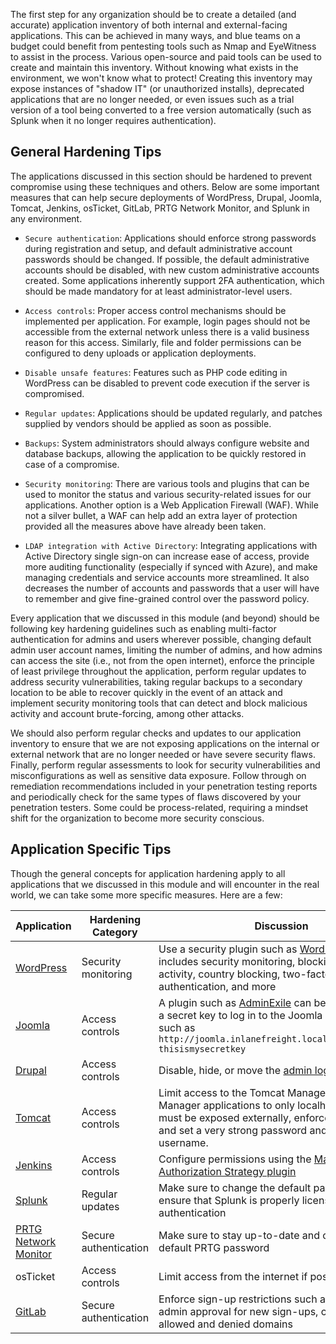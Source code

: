 The first step for any organization should be to create a detailed (and accurate) application inventory of both internal and external-facing applications. This can be achieved in many ways, and blue teams on a budget could benefit from pentesting tools such as Nmap and EyeWitness to assist in the process. Various open-source and paid tools can be used to create and maintain this inventory. Without knowing what exists in the environment, we won't know what to protect! Creating this inventory may expose instances of "shadow IT" (or unauthorized installs), deprecated applications that are no longer needed, or even issues such as a trial version of a tool being converted to a free version automatically (such as Splunk when it no longer requires authentication).

## General Hardening Tips

The applications discussed in this section should be hardened to prevent compromise using these techniques and others. Below are some important measures that can help secure deployments of WordPress, Drupal, Joomla, Tomcat, Jenkins, osTicket, GitLab, PRTG Network Monitor, and Splunk in any environment.

- `Secure authentication`: Applications should enforce strong passwords during registration and setup, and default administrative account passwords should be changed. If possible, the default administrative accounts should be disabled, with new custom administrative accounts created. Some applications inherently support 2FA authentication, which should be made mandatory for at least administrator-level users.
    
- `Access controls`: Proper access control mechanisms should be implemented per application. For example, login pages should not be accessible from the external network unless there is a valid business reason for this access. Similarly, file and folder permissions can be configured to deny uploads or application deployments.
    
- `Disable unsafe features`: Features such as PHP code editing in WordPress can be disabled to prevent code execution if the server is compromised.
    
- `Regular updates`: Applications should be updated regularly, and patches supplied by vendors should be applied as soon as possible.
    
- `Backups`: System administrators should always configure website and database backups, allowing the application to be quickly restored in case of a compromise.
    
- `Security monitoring`: There are various tools and plugins that can be used to monitor the status and various security-related issues for our applications. Another option is a Web Application Firewall (WAF). While not a silver bullet, a WAF can help add an extra layer of protection provided all the measures above have already been taken.
    
- `LDAP integration with Active Directory`: Integrating applications with Active Directory single sign-on can increase ease of access, provide more auditing functionality (especially if synced with Azure), and make managing credentials and service accounts more streamlined. It also decreases the number of accounts and passwords that a user will have to remember and give fine-grained control over the password policy.

Every application that we discussed in this module (and beyond) should be following key hardening guidelines such as enabling multi-factor authentication for admins and users wherever possible, changing default admin user account names, limiting the number of admins, and how admins can access the site (i.e., not from the open internet), enforce the principle of least privilege throughout the application, perform regular updates to address security vulnerabilities, taking regular backups to a secondary location to be able to recover quickly in the event of an attack and implement security monitoring tools that can detect and block malicious activity and account brute-forcing, among other attacks.

We should also perform regular checks and updates to our application inventory to ensure that we are not exposing applications on the internal or external network that are no longer needed or have severe security flaws. Finally, perform regular assessments to look for security vulnerabilities and misconfigurations as well as sensitive data exposure. Follow through on remediation recommendations included in your penetration testing reports and periodically check for the same types of flaws discovered by your penetration testers. Some could be process-related, requiring a mindset shift for the organization to become more security conscious.

## Application Specific Tips

Though the general concepts for application hardening apply to all applications that we discussed in this module and will encounter in the real world, we can take some more specific measures. Here are a few:

| Application                                                                                             | Hardening Category    | Discussion                                                                                                                                                                                                                            |
| ------------------------------------------------------------------------------------------------------- | --------------------- | ------------------------------------------------------------------------------------------------------------------------------------------------------------------------------------------------------------------------------------- |
| [WordPress](https://wordpress.org/support/article/hardening-wordpress/)                                 | Security monitoring   | Use a security plugin such as [WordFence](https://www.wordfence.com/) which includes security monitoring, blocking of suspicious activity, country blocking, two-factor authentication, and more                                      |
| [Joomla](https://docs.joomla.org/Security_Checklist/Joomla!_Setup)                                      | Access controls       | A plugin such as [AdminExile](https://extensions.joomla.org/extension/adminexile/) can be used to require a secret key to log in to the Joomla admin page such as `http://joomla.inlanefreight.local/administrator?thisismysecretkey` |
| [Drupal](https://www.drupal.org/docs/security-in-drupal)                                                | Access controls       | Disable, hide, or move the [admin login page](https://www.drupal.org/docs/7/managing-users/hide-user-login)                                                                                                                           |
| [Tomcat](https://tomcat.apache.org/tomcat-9.0-doc/security-howto.html)                                  | Access controls       | Limit access to the Tomcat Manager and Host-Manager applications to only localhost. If these must be exposed externally, enforce IP whitelisting and set a very strong password and non-standard username.                            |
| [Jenkins](https://www.jenkins.io/doc/book/security/securing-jenkins/)                                   | Access controls       | Configure permissions using the [Matrix Authorization Strategy plugin](https://plugins.jenkins.io/matrix-auth)                                                                                                                        |
| [Splunk](https://docs.splunk.com/Documentation/Splunk/8.2.2/Security/Hardeningstandards)                | Regular updates       | Make sure to change the default password and ensure that Splunk is properly licensed to enforce authentication                                                                                                                        |
| [PRTG Network Monitor](https://kb.paessler.com/en/topic/61108-what-security-features-does-prtg-include) | Secure authentication | Make sure to stay up-to-date and change the default PRTG password                                                                                                                                                                     |
| osTicket                                                                                                | Access controls       | Limit access from the internet if possible                                                                                                                                                                                            |
| [GitLab](https://about.gitlab.com/blog/2020/05/20/gitlab-instance-security-best-practices/)             | Secure authentication | Enforce sign-up restrictions such as requiring admin approval for new sign-ups, configuring allowed and denied domains                                                                                                                |
